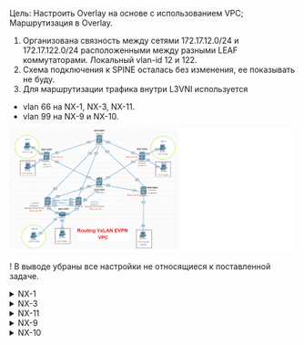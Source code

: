 Цель: Настроить Overlay на основе с использованием VPC;
      Маршрутизация в Overlay.

1. Организована связность между сетями 172.17.12.0/24 и 172.17.122.0/24 расположенными между разными LEAF коммутаторами. Локальный vlan-id 12 и 122.
2. Схема подключения к SPINE осталась без изменения, ее показывать не буду.
3. Для маршрутизации трафика внутри L3VNI используется
- vlan 66 на NX-1, NX-3, NX-11.
- vlan 99 на NX-9 и NX-10.

![](img/vxlan-route.png)

! В выводе убраны все настройки не относящиеся к поставленной задаче.

<details>
<summary>NX-1</summary>
<pre><code>

</code></pre>
</details>

<details>
<summary>NX-3</summary>
<pre><code>

</code></pre>
</details>

<details>
<summary>NX-11</summary>
<pre><code>

</code></pre>
</details>

<details>
<summary>NX-9</summary>
<pre><code>

vlan 12
  vn-segment 12000
vlan 99
  name For-VXLAN-Routing
  vn-segment 6666

vrf context VPC
vrf context Vlan12-VRF
  vni 6666
  address-family ipv4 unicast
    route-target import 6666:6666
    route-target import 6666:6666 evpn
    route-target export 6666:6666
    route-target export 6666:6666 evpn
    route-target both auto
    route-target both auto evpn
vrf context management

interface Vlan12
  no shutdown
  vrf member Vlan12-VRF
  ip address 172.17.12.254/24
  fabric forwarding mode anycast-gateway

interface Vlan99
  no shutdown
  vrf member Vlan12-VRF
  ip forward

interface nve1
  no shutdown
  host-reachability protocol bgp
  source-interface loopback1
  member vni 6666 associate-vrf
  member vni 11000
    ingress-replication protocol bgp
  member vni 12000
    ingress-replication protocol bgp

</code></pre>
</details>

<details>
<summary>NX-10</summary>
<pre><code>
vlan 12
  vn-segment 12000
vlan 99
  name For-VXLAN-Routing
  vn-segment 6666

vrf context VPC
vrf context Vlan12-VRF
  vni 6666
  address-family ipv4 unicast
    route-target import 6666:6666
    route-target import 6666:6666 evpn
    route-target export 6666:6666
    route-target export 6666:6666 evpn
    route-target both auto
    route-target both auto evpn
vrf context management

interface Vlan11
  no shutdown
  ip address 172.17.11.254/24
  fabric forwarding mode anycast-gateway

interface Vlan12
  no shutdown
  vrf member Vlan12-VRF
  ip address 172.17.12.254/24
  fabric forwarding mode anycast-gateway

interface Vlan99
  no shutdown
  vrf member Vlan12-VRF
  ip forward

interface nve1
  no shutdown
  host-reachability protocol bgp
  source-interface loopback1
  member vni 6666 associate-vrf
  member vni 11000
    ingress-replication protocol bgp
  member vni 12000
    ingress-replication protocol bgp
</code></pre>
</details>
